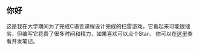 ## 你好
这是我在大学期间为了完成C语言课程设计完成的扫雷游戏，它看起来可能很拙劣，但编写它花费了很多时间和精力，如果喜欢可以点个Star。
你可以在[这里](https://blog.willmo.top/posts/minesweeper/)查看开发笔记。
